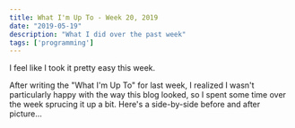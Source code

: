 ```yaml
---
title: What I'm Up To - Week 20, 2019
date: "2019-05-19"
description: "What I did over the past week"
tags: ['programming']
---
```


I feel like I took it pretty easy this week.

After writing the "What I'm Up To" for last week, I realized I wasn't particularly happy with the way this blog looked, so I spent some time over the week sprucing it up a bit. Here's a side-by-side before and after picture...
